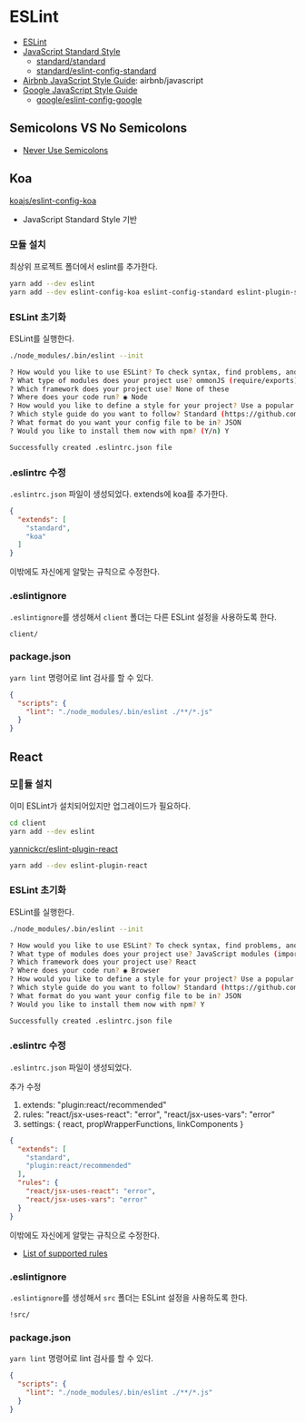 # ESLint

- [ESLint](https://eslint.org)
- [JavaScript Standard Style](https://standardjs.com)
  - [standard/standard](https://github.com/standard/standard)
  - [standard/eslint-config-standard](https://github.com/standard/eslint-config-standard)
- [Airbnb JavaScript Style Guide](https://github.com/airbnb/javascript): airbnb/javascript
- [Google JavaScript Style Guide](https://google.github.io/styleguide/jsguide.html)
  - [google/eslint-config-google](https://github.com/google/eslint-config-google)


## Semicolons VS No Semicolons

- [Never Use Semicolons](https://feross.org/never-use-semicolons/)

## Koa

[koajs/eslint-config-koa](https://github.com/koajs/eslint-config-koa)
- JavaScript Standard Style 기반

### 모듈 설치

최상위 프로젝트 폴더에서 eslint를 추가한다.

```bash
yarn add --dev eslint
yarn add --dev eslint-config-koa eslint-config-standard eslint-plugin-standard eslint-plugin-promise eslint-plugin-import eslint-plugin-node
```

### ESLint 초기화

ESLint를 실행한다.

```bash
./node_modules/.bin/eslint --init

? How would you like to use ESLint? To check syntax, find problems, and enforce code style
? What type of modules does your project use? ommonJS (require/exports)
? Which framework does your project use? None of these
? Where does your code run? ◉ Node
? How would you like to define a style for your project? Use a popular style guide
? Which style guide do you want to follow? Standard (https://github.com/standard/standard)
? What format do you want your config file to be in? JSON
? Would you like to install them now with npm? (Y/n) Y

Successfully created .eslintrc.json file
```

### .eslintrc 수정

`.eslintrc.json` 파일이 생성되었다. extends에 koa를 추가한다.

```json
{
  "extends": [
    "standard",
    "koa"
  ]
}
```

이밖에도 자신에게 알맞는 규칙으로 수정한다.

### .eslintignore

`.eslintignore`를 생성해서 `client` 폴더는 다른 ESLint 설정을 사용하도록 한다.

```text
client/
```

### package.json

`yarn lint` 명령어로 lint 검사를 할 수 있다.

```json
{
  "scripts": {
    "lint": "./node_modules/.bin/eslint ./**/*.js"
  }
}
```

## React

### 모듈 설치

이미 ESLint가 설치되어있지만 업그레이드가 필요하다.

```bash
cd client
yarn add --dev eslint
```

[yannickcr/eslint-plugin-react](https://github.com/yannickcr/eslint-plugin-react)

```bash
yarn add --dev eslint-plugin-react
```

### ESLint 초기화

ESLint를 실행한다.

```bash
./node_modules/.bin/eslint --init

? How would you like to use ESLint? To check syntax, find problems, and enforce code style
? What type of modules does your project use? JavaScript modules (import/export)
? Which framework does your project use? React
? Where does your code run? ◉ Browser
? How would you like to define a style for your project? Use a popular style guide
? Which style guide do you want to follow? Standard (https://github.com/standard/standard)
? What format do you want your config file to be in? JSON
? Would you like to install them now with npm? Y

Successfully created .eslintrc.json file
```

### .eslintrc 수정

`.eslintrc.json` 파일이 생성되었다.

추가 수정
1. extends: "plugin:react/recommended"
1. rules: "react/jsx-uses-react": "error", "react/jsx-uses-vars": "error"
1. settings: { react, propWrapperFunctions, linkComponents }


```json
{
  "extends": [
    "standard",
    "plugin:react/recommended"
  ],
  "rules": {
    "react/jsx-uses-react": "error",
    "react/jsx-uses-vars": "error"
  }
}
```

이밖에도 자신에게 알맞는 규칙으로 수정한다.

- [List of supported rules](https://github.com/yannickcr/eslint-plugin-react#list-of-supported-rules)

### .eslintignore

`.eslintignore`를 생성해서 `src` 폴더는 ESLint 설정을 사용하도록 한다.

```text
!src/
```

### package.json

`yarn lint` 명령어로 lint 검사를 할 수 있다.

```json
{
  "scripts": {
    "lint": "./node_modules/.bin/eslint ./**/*.js"
  }
}
```
